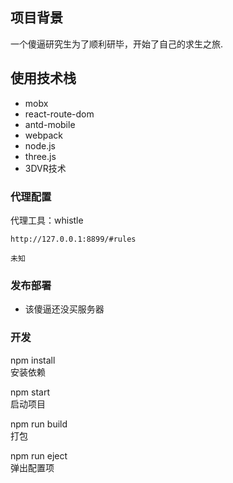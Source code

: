 ## 项目背景

一个傻逼研究生为了顺利研毕，开始了自己的求生之旅.

## 使用技术栈

- mobx
- react-route-dom
- antd-mobile
- webpack
- node.js
- three.js
- 3DVR技术

### 代理配置

代理工具：whistle

```
http://127.0.0.1:8899/#rules

未知
```

### 发布部署

- 该傻逼还没买服务器

### 开发

npm install  
安装依赖

npm start   
启动项目

npm run build  
打包

npm run eject  
弹出配置项


